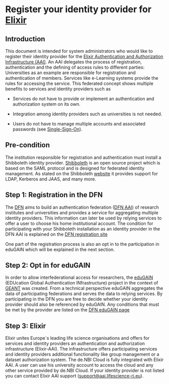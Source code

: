 # Register your identity provider for [Elixir](https://www.elixir-europe.org/)

## Introduction

This document is intended for system administrators who would like to register their identity provider for the [Elixir Authentication and Authorization Infrastructure (AAI)](https://www.elixir-europe.org/services/compute/aai).
An AAI delegates the process of registration, authentication and the defining of access rules to different parties:
Universities as an example are responsible for registration and authentication of members. Services like e-Learning
systems provide the rules for accessing the service. This federated concept shows multiple benefits to services and identity
providers such as

* Services do not have to provide or implement an authentication and authorization system on its own.

* Integration among identity providers such as universities is not needed.

* Users do not have to manage multiple accounts and associated passwords (see [Single-Sign-On](https://en.wikipedia.org/wiki/Single_sign-on)).

## Pre-condition

The institution responsible for registration and authentication must install a Shibboleth identity provider. 
[Shibboleth](https://www.shibboleth.net/) is an open source project which is based on the SAML protocol and is designed for federated identity management.
As stated on the Shibboleth [website](https://www.shibboleth.net/products/identity-provider/) it provides support for LDAP, Kerberos and JAAS, and many more.

## Step 1: Registration in the DFN

The [DFN](https://www.dfn.de/) aims to build an authentication federation ([DFN AAI](https://www.aai.dfn.de/index.en.html)) of research institutes and 
universities and provides a service for aggregating multiple
identity providers. This information can later be used by relying services to offer a user to choose his home institutional account.
The condition for participating with your Shibboleth installation as an identity provider in the DFN AAI is explained on the [DFN registration site](https://wiki.aai.dfn.de/en:registration)

One part of the registration process is also an opt in to the participation in eduGAIN which will be explained in the next section.

## Step 2: Opt in for eduGAIN

In order to allow interfederational access for researchers, the [eduGAIN](https://edugain.org/) (EDUcation Global Authentication INfrastructure) project in the context of [GEANT](https://www.geant.org/Services) was created. 
From a technical perspective eduGAIN aggregates the data of participating federations and serves the data to relying services.
By participating in the DFN you are free to decide whether your identity provider should also be referenced by eduGAIN.
Any conditions that must be met by the provider are listed on the [DFN eduGAIN page](https://wiki.aai.dfn.de/de:edugain#edugain_interfederation)

## Step 3: Elixir

Elixir unites Europe`s leading life science organisations and offers for services and identity providers an authentication and authorization infrastructure (Elixir-AAI).
The infrastructure offers participating services and identity providers additional functionality like group management or a dataset authorization system. 
The de.NBI Cloud is fully integrated with Elixir AAI. A user can use his university account to access the cloud and any other service provided by de.NBI Cloud.
If your identity provider is not listed you can contact Elixir AAI support (support@aai.lifescience-ri.eu).
